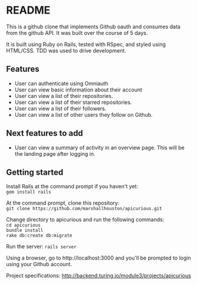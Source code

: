 # README

This is a github clone that implements Github oauth and consumes data from the github API. It was built over the course of 5 days.

It is built using Ruby on Rails, tested with RSpec, and styled using HTML/CSS. TDD was used to drive development.

## Features
- User can authenticate using Omniauth
- User can view basic information about their account
- User can view a list of their repositories.
- User can view a list of their starred repositories.
- User can view a list of their followers.
- User can view a list of other users they follow on Github.

## Next features to add
- User can view a summary of activity in an overview page. This will be the landing page after logging in.

## Getting started

Install Rails at the command prompt if you haven't yet:  
` gem install rails `

At the command prompt, clone this repository:  
` git clone https://github.com/marshallhouston/apicurious.git `

Change directory to apicurious and run the following commands:  
 `cd apicurious`  
 `bundle install`  
 `rake db:create db:migrate`  

Run the server:
 `rails server`  

Using a browser, go to http://localhost:3000 and you'll be prompted to login using your Github account.

Project specifications: http://backend.turing.io/module3/projects/apicurious
